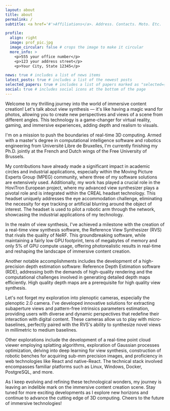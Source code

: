 ```yaml
---
layout: about
title: about
permalink: /
subtitle: <a href='#'>Affiliations</a>. Address. Contacts. Moto. Etc.

profile:
  align: right
  image: prof_pic.jpg
  image_circular: false # crops the image to make it circular
  more_info: >
    <p>555 your office number</p>
    <p>123 your address street</p>
    <p>Your City, State 12345</p>

news: true # includes a list of news items
latest_posts: true # includes a list of the newest posts
selected_papers: true # includes a list of papers marked as "selected={true}"
social: true # includes social icons at the bottom of the page
---
```


Welcome to my thrilling journey into the world of immersive content creation! Let's talk about view synthesis — it's like having a magic wand for photos, allowing you to create new perspectives and views of a scene from different angles. This technology is a game-changer for virtual reality, gaming, and immersive experiences, adding depth and realism to visuals.

I'm on a mission to push the boundaries of real-time 3D computing. Armed with a master's degree in computational intelligence software and robotics engineering from Université Libre de Bruxelles, I'm currently finishing my Ph.D. jointly at the French and Dutch wings of the Free University of Brussels.

My contributions have already made a significant impact in academic circles and industrial applications, especially within the Moving Picture Experts Group (MPEG) community, where three of my software solutions are extensively used. Additionally, my work has played a crucial role in the HoviTron European project, where my advanced view synthesizer plays a pivotal role and is integrated within the CREAL headset technology. This headset uniquely addresses the eye accommodation challenge, eliminating the necessity for eye tracking or artificial blurring around the object of interest. The headset is used to pilot a robotic arm through the network, showcasing the industrial applications of my technology.

In the realm of view synthesis, I've achieved a milestone with the creation of a real-time view synthesis software, the Reference View Synthesizer (RVS) that rivals the quality of NeRF. This groundbreaking software, while maintaining a fairly low GPU footprint, tens of megabytes of memory and only 5% of GPU compute usage, offering photorealistic results in real-time and reshaping the landscape of immersive content creation.

Another notable accomplishments includes the development of a high-precision depth estimation software: Reference Depth Estimation software (RDE), addressing both the demands of high-quality rendering and the computational challenges involved in generating detailed depth maps efficiently. High quality depth maps are a prerequisite for high quality view synthesis.


Let's not forget my exploration into plenoptic cameras, especially the plenoptic 2.0 camera. I've developed innovative solutions for extracting subaperture views and pattern-free intrinsics parameters estimation, providing users with diverse and dynamic perspectives that redefine their interaction with digital content. These cameras allow us to play with micro-baselines, perfectly paired with the RVS's ability to synthesize novel views in millimetric to medium baselines.

Other explorations include the development of a real-time point cloud viewer employing splatting algorithms, exploration of Gaussian processes optimization, delving into deep learning for view synthesis, construction of robotic benches for acquiring sub-mm precision images, and proficiency in web technologies like React and native-React. The technical stack involved encompasses familiar platforms such as Linux, Windows, Docker, PostgreSQL, and more.

As I keep evolving and refining these technological wonders, my journey is leaving an indelible mark on the immersive content creation scene. Stay tuned for more exciting developments as I explore new horizons and continue to advance the cutting edge of 3D computing. Cheers to the future of immersive technologies!
